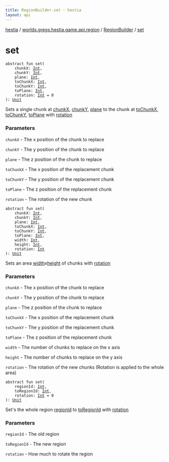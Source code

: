 ```yaml
---
title: RegionBuilder.set - hestia
layout: api
---
```


<div class='api-docs-breadcrumbs'><a href="../../index.html">hestia</a> / <a href="../index.html">worlds.gregs.hestia.game.api.region</a> / <a href="index.html">RegionBuilder</a> / <a href="./set.html">set</a></div>

# set

<div class="overload-group" markdown="1">

<div class="signature"><code><span class="keyword">abstract</span> <span class="keyword">fun </span><span class="identifier">set</span><span class="symbol">(</span><br/>&nbsp;&nbsp;&nbsp;&nbsp;<span class="parameterName" id="worlds.gregs.hestia.game.api.region.RegionBuilder$set(kotlin.Int, kotlin.Int, kotlin.Int, kotlin.Int, kotlin.Int, kotlin.Int, kotlin.Int)/chunkX">chunkX</span><span class="symbol">:</span>&nbsp;<a href="https://kotlinlang.org/api/latest/jvm/stdlib/kotlin/-int/index.html"><span class="identifier">Int</span></a><span class="symbol">, </span><br/>&nbsp;&nbsp;&nbsp;&nbsp;<span class="parameterName" id="worlds.gregs.hestia.game.api.region.RegionBuilder$set(kotlin.Int, kotlin.Int, kotlin.Int, kotlin.Int, kotlin.Int, kotlin.Int, kotlin.Int)/chunkY">chunkY</span><span class="symbol">:</span>&nbsp;<a href="https://kotlinlang.org/api/latest/jvm/stdlib/kotlin/-int/index.html"><span class="identifier">Int</span></a><span class="symbol">, </span><br/>&nbsp;&nbsp;&nbsp;&nbsp;<span class="parameterName" id="worlds.gregs.hestia.game.api.region.RegionBuilder$set(kotlin.Int, kotlin.Int, kotlin.Int, kotlin.Int, kotlin.Int, kotlin.Int, kotlin.Int)/plane">plane</span><span class="symbol">:</span>&nbsp;<a href="https://kotlinlang.org/api/latest/jvm/stdlib/kotlin/-int/index.html"><span class="identifier">Int</span></a><span class="symbol">, </span><br/>&nbsp;&nbsp;&nbsp;&nbsp;<span class="parameterName" id="worlds.gregs.hestia.game.api.region.RegionBuilder$set(kotlin.Int, kotlin.Int, kotlin.Int, kotlin.Int, kotlin.Int, kotlin.Int, kotlin.Int)/toChunkX">toChunkX</span><span class="symbol">:</span>&nbsp;<a href="https://kotlinlang.org/api/latest/jvm/stdlib/kotlin/-int/index.html"><span class="identifier">Int</span></a><span class="symbol">, </span><br/>&nbsp;&nbsp;&nbsp;&nbsp;<span class="parameterName" id="worlds.gregs.hestia.game.api.region.RegionBuilder$set(kotlin.Int, kotlin.Int, kotlin.Int, kotlin.Int, kotlin.Int, kotlin.Int, kotlin.Int)/toChunkY">toChunkY</span><span class="symbol">:</span>&nbsp;<a href="https://kotlinlang.org/api/latest/jvm/stdlib/kotlin/-int/index.html"><span class="identifier">Int</span></a><span class="symbol">, </span><br/>&nbsp;&nbsp;&nbsp;&nbsp;<span class="parameterName" id="worlds.gregs.hestia.game.api.region.RegionBuilder$set(kotlin.Int, kotlin.Int, kotlin.Int, kotlin.Int, kotlin.Int, kotlin.Int, kotlin.Int)/toPlane">toPlane</span><span class="symbol">:</span>&nbsp;<a href="https://kotlinlang.org/api/latest/jvm/stdlib/kotlin/-int/index.html"><span class="identifier">Int</span></a><span class="symbol">, </span><br/>&nbsp;&nbsp;&nbsp;&nbsp;<span class="parameterName" id="worlds.gregs.hestia.game.api.region.RegionBuilder$set(kotlin.Int, kotlin.Int, kotlin.Int, kotlin.Int, kotlin.Int, kotlin.Int, kotlin.Int)/rotation">rotation</span><span class="symbol">:</span>&nbsp;<a href="https://kotlinlang.org/api/latest/jvm/stdlib/kotlin/-int/index.html"><span class="identifier">Int</span></a>&nbsp;<span class="symbol">=</span>&nbsp;0<br/><span class="symbol">)</span><span class="symbol">: </span><a href="https://kotlinlang.org/api/latest/jvm/stdlib/kotlin/-unit/index.html"><span class="identifier">Unit</span></a></code></div>

Sets a single chunk at <a href="set.html#worlds.gregs.hestia.game.api.region.RegionBuilder$set(kotlin.Int, kotlin.Int, kotlin.Int, kotlin.Int, kotlin.Int, kotlin.Int, kotlin.Int)/chunkX">chunkX</a>, <a href="set.html#worlds.gregs.hestia.game.api.region.RegionBuilder$set(kotlin.Int, kotlin.Int, kotlin.Int, kotlin.Int, kotlin.Int, kotlin.Int, kotlin.Int)/chunkY">chunkY</a>, <a href="set.html#worlds.gregs.hestia.game.api.region.RegionBuilder$set(kotlin.Int, kotlin.Int, kotlin.Int, kotlin.Int, kotlin.Int, kotlin.Int, kotlin.Int)/plane">plane</a> to the chunk at <a href="set.html#worlds.gregs.hestia.game.api.region.RegionBuilder$set(kotlin.Int, kotlin.Int, kotlin.Int, kotlin.Int, kotlin.Int, kotlin.Int, kotlin.Int)/toChunkX">toChunkX</a>, <a href="set.html#worlds.gregs.hestia.game.api.region.RegionBuilder$set(kotlin.Int, kotlin.Int, kotlin.Int, kotlin.Int, kotlin.Int, kotlin.Int, kotlin.Int)/toChunkY">toChunkY</a>, <a href="set.html#worlds.gregs.hestia.game.api.region.RegionBuilder$set(kotlin.Int, kotlin.Int, kotlin.Int, kotlin.Int, kotlin.Int, kotlin.Int, kotlin.Int)/toPlane">toPlane</a> with <a href="set.html#worlds.gregs.hestia.game.api.region.RegionBuilder$set(kotlin.Int, kotlin.Int, kotlin.Int, kotlin.Int, kotlin.Int, kotlin.Int, kotlin.Int)/rotation">rotation</a>

### Parameters

<code>chunkX</code> - The x position of the chunk to replace

<code>chunkY</code> - The y position of the chunk to replace

<code>plane</code> - The z position of the chunk to replace

<code>toChunkX</code> - The x position of the replacement chunk

<code>toChunkY</code> - The y position of the replacement chunk

<code>toPlane</code> - The z position of the replacement chunk

<code>rotation</code> - The rotation of the new chunk

</div>
<div class="overload-group" markdown="1">

<div class="signature"><code><span class="keyword">abstract</span> <span class="keyword">fun </span><span class="identifier">set</span><span class="symbol">(</span><br/>&nbsp;&nbsp;&nbsp;&nbsp;<span class="parameterName" id="worlds.gregs.hestia.game.api.region.RegionBuilder$set(kotlin.Int, kotlin.Int, kotlin.Int, kotlin.Int, kotlin.Int, kotlin.Int, kotlin.Int, kotlin.Int, kotlin.Int)/chunkX">chunkX</span><span class="symbol">:</span>&nbsp;<a href="https://kotlinlang.org/api/latest/jvm/stdlib/kotlin/-int/index.html"><span class="identifier">Int</span></a><span class="symbol">, </span><br/>&nbsp;&nbsp;&nbsp;&nbsp;<span class="parameterName" id="worlds.gregs.hestia.game.api.region.RegionBuilder$set(kotlin.Int, kotlin.Int, kotlin.Int, kotlin.Int, kotlin.Int, kotlin.Int, kotlin.Int, kotlin.Int, kotlin.Int)/chunkY">chunkY</span><span class="symbol">:</span>&nbsp;<a href="https://kotlinlang.org/api/latest/jvm/stdlib/kotlin/-int/index.html"><span class="identifier">Int</span></a><span class="symbol">, </span><br/>&nbsp;&nbsp;&nbsp;&nbsp;<span class="parameterName" id="worlds.gregs.hestia.game.api.region.RegionBuilder$set(kotlin.Int, kotlin.Int, kotlin.Int, kotlin.Int, kotlin.Int, kotlin.Int, kotlin.Int, kotlin.Int, kotlin.Int)/plane">plane</span><span class="symbol">:</span>&nbsp;<a href="https://kotlinlang.org/api/latest/jvm/stdlib/kotlin/-int/index.html"><span class="identifier">Int</span></a><span class="symbol">, </span><br/>&nbsp;&nbsp;&nbsp;&nbsp;<span class="parameterName" id="worlds.gregs.hestia.game.api.region.RegionBuilder$set(kotlin.Int, kotlin.Int, kotlin.Int, kotlin.Int, kotlin.Int, kotlin.Int, kotlin.Int, kotlin.Int, kotlin.Int)/toChunkX">toChunkX</span><span class="symbol">:</span>&nbsp;<a href="https://kotlinlang.org/api/latest/jvm/stdlib/kotlin/-int/index.html"><span class="identifier">Int</span></a><span class="symbol">, </span><br/>&nbsp;&nbsp;&nbsp;&nbsp;<span class="parameterName" id="worlds.gregs.hestia.game.api.region.RegionBuilder$set(kotlin.Int, kotlin.Int, kotlin.Int, kotlin.Int, kotlin.Int, kotlin.Int, kotlin.Int, kotlin.Int, kotlin.Int)/toChunkY">toChunkY</span><span class="symbol">:</span>&nbsp;<a href="https://kotlinlang.org/api/latest/jvm/stdlib/kotlin/-int/index.html"><span class="identifier">Int</span></a><span class="symbol">, </span><br/>&nbsp;&nbsp;&nbsp;&nbsp;<span class="parameterName" id="worlds.gregs.hestia.game.api.region.RegionBuilder$set(kotlin.Int, kotlin.Int, kotlin.Int, kotlin.Int, kotlin.Int, kotlin.Int, kotlin.Int, kotlin.Int, kotlin.Int)/toPlane">toPlane</span><span class="symbol">:</span>&nbsp;<a href="https://kotlinlang.org/api/latest/jvm/stdlib/kotlin/-int/index.html"><span class="identifier">Int</span></a><span class="symbol">, </span><br/>&nbsp;&nbsp;&nbsp;&nbsp;<span class="parameterName" id="worlds.gregs.hestia.game.api.region.RegionBuilder$set(kotlin.Int, kotlin.Int, kotlin.Int, kotlin.Int, kotlin.Int, kotlin.Int, kotlin.Int, kotlin.Int, kotlin.Int)/width">width</span><span class="symbol">:</span>&nbsp;<a href="https://kotlinlang.org/api/latest/jvm/stdlib/kotlin/-int/index.html"><span class="identifier">Int</span></a><span class="symbol">, </span><br/>&nbsp;&nbsp;&nbsp;&nbsp;<span class="parameterName" id="worlds.gregs.hestia.game.api.region.RegionBuilder$set(kotlin.Int, kotlin.Int, kotlin.Int, kotlin.Int, kotlin.Int, kotlin.Int, kotlin.Int, kotlin.Int, kotlin.Int)/height">height</span><span class="symbol">:</span>&nbsp;<a href="https://kotlinlang.org/api/latest/jvm/stdlib/kotlin/-int/index.html"><span class="identifier">Int</span></a><span class="symbol">, </span><br/>&nbsp;&nbsp;&nbsp;&nbsp;<span class="parameterName" id="worlds.gregs.hestia.game.api.region.RegionBuilder$set(kotlin.Int, kotlin.Int, kotlin.Int, kotlin.Int, kotlin.Int, kotlin.Int, kotlin.Int, kotlin.Int, kotlin.Int)/rotation">rotation</span><span class="symbol">:</span>&nbsp;<a href="https://kotlinlang.org/api/latest/jvm/stdlib/kotlin/-int/index.html"><span class="identifier">Int</span></a><br/><span class="symbol">)</span><span class="symbol">: </span><a href="https://kotlinlang.org/api/latest/jvm/stdlib/kotlin/-unit/index.html"><span class="identifier">Unit</span></a></code></div>

Sets an area <a href="set.html#worlds.gregs.hestia.game.api.region.RegionBuilder$set(kotlin.Int, kotlin.Int, kotlin.Int, kotlin.Int, kotlin.Int, kotlin.Int, kotlin.Int, kotlin.Int, kotlin.Int)/width">width</a>x<a href="set.html#worlds.gregs.hestia.game.api.region.RegionBuilder$set(kotlin.Int, kotlin.Int, kotlin.Int, kotlin.Int, kotlin.Int, kotlin.Int, kotlin.Int, kotlin.Int, kotlin.Int)/height">height</a> of chunks with <a href="set.html#worlds.gregs.hestia.game.api.region.RegionBuilder$set(kotlin.Int, kotlin.Int, kotlin.Int, kotlin.Int, kotlin.Int, kotlin.Int, kotlin.Int, kotlin.Int, kotlin.Int)/rotation">rotation</a>

### Parameters

<code>chunkX</code> - The x position of the chunk to replace

<code>chunkY</code> - The y position of the chunk to replace

<code>plane</code> - The z position of the chunk to replace

<code>toChunkX</code> - The x position of the replacement chunk

<code>toChunkY</code> - The y position of the replacement chunk

<code>toPlane</code> - The z position of the replacement chunk

<code>width</code> - The number of chunks to replace on the x axis

<code>height</code> - The number of chunks to replace on the y axis

<code>rotation</code> - The rotation of the new chunks (Rotation is applied to the whole area)

</div>
<div class="overload-group" markdown="1">

<div class="signature"><code><span class="keyword">abstract</span> <span class="keyword">fun </span><span class="identifier">set</span><span class="symbol">(</span><br/>&nbsp;&nbsp;&nbsp;&nbsp;<span class="parameterName" id="worlds.gregs.hestia.game.api.region.RegionBuilder$set(kotlin.Int, kotlin.Int, kotlin.Int)/regionId">regionId</span><span class="symbol">:</span>&nbsp;<a href="https://kotlinlang.org/api/latest/jvm/stdlib/kotlin/-int/index.html"><span class="identifier">Int</span></a><span class="symbol">, </span><br/>&nbsp;&nbsp;&nbsp;&nbsp;<span class="parameterName" id="worlds.gregs.hestia.game.api.region.RegionBuilder$set(kotlin.Int, kotlin.Int, kotlin.Int)/toRegionId">toRegionId</span><span class="symbol">:</span>&nbsp;<a href="https://kotlinlang.org/api/latest/jvm/stdlib/kotlin/-int/index.html"><span class="identifier">Int</span></a><span class="symbol">, </span><br/>&nbsp;&nbsp;&nbsp;&nbsp;<span class="parameterName" id="worlds.gregs.hestia.game.api.region.RegionBuilder$set(kotlin.Int, kotlin.Int, kotlin.Int)/rotation">rotation</span><span class="symbol">:</span>&nbsp;<a href="https://kotlinlang.org/api/latest/jvm/stdlib/kotlin/-int/index.html"><span class="identifier">Int</span></a>&nbsp;<span class="symbol">=</span>&nbsp;0<br/><span class="symbol">)</span><span class="symbol">: </span><a href="https://kotlinlang.org/api/latest/jvm/stdlib/kotlin/-unit/index.html"><span class="identifier">Unit</span></a></code></div>

Set's the whole region <a href="set.html#worlds.gregs.hestia.game.api.region.RegionBuilder$set(kotlin.Int, kotlin.Int, kotlin.Int)/regionId">regionId</a> to <a href="set.html#worlds.gregs.hestia.game.api.region.RegionBuilder$set(kotlin.Int, kotlin.Int, kotlin.Int)/toRegionId">toRegionId</a> with <a href="set.html#worlds.gregs.hestia.game.api.region.RegionBuilder$set(kotlin.Int, kotlin.Int, kotlin.Int)/rotation">rotation</a>

### Parameters

<code>regionId</code> - The old region

<code>toRegionId</code> - The new region

<code>rotation</code> - How much to rotate the region

</div>
